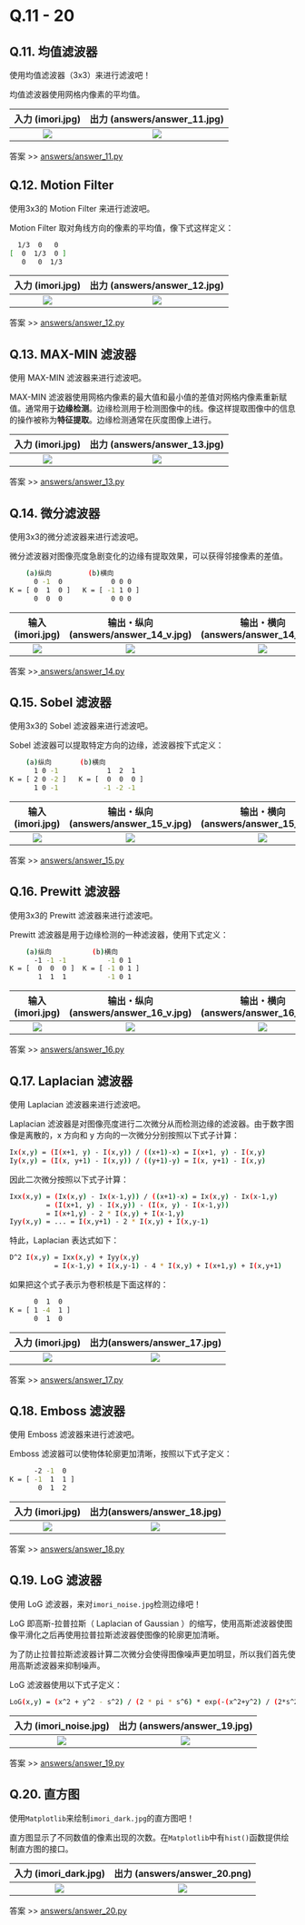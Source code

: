 # Q.11 - 20

## Q.11. 均值滤波器

使用均值滤波器（3x3）来进行滤波吧！

均值滤波器使用网格内像素的平均值。

|入力 (imori.jpg)|出力 (answers/answer_11.jpg)|
|:---:|:---:|
|![](imori.jpg)|![](answers/answer_11.jpg)|

答案 >> [answers/answer_11.py](https://github.com/yoyoyo-yo/Gasyori100knock/blob/master/Question_11_20/answers/answer_11.py)


## Q.12. Motion Filter

使用3x3的 Motion Filter 来进行滤波吧。

Motion Filter 取对角线方向的像素的平均值，像下式这样定义：

```bash
  1/3  0   0
[  0  1/3  0 ]
   0   0  1/3
```

|入力 (imori.jpg)|出力 (answers/answer_12.jpg)|
|:---:|:---:|
|![](imori.jpg)|![](answers/answer_12.jpg)|

答案 >> [answers/answer_12.py](https://github.com/yoyoyo-yo/Gasyori100knock/blob/master/Question_11_20/answers/answer_12.py)

## Q.13. MAX-MIN 滤波器

使用 MAX-MIN 滤波器来进行滤波吧。

MAX-MIN 滤波器使用网格内像素的最大值和最小值的差值对网格内像素重新赋值。通常用于**边缘检测**。边缘检测用于检测图像中的线。像这样提取图像中的信息的操作被称为**特征提取**。边缘检测通常在灰度图像上进行。

|入力 (imori.jpg)|出力 (answers/answer_13.jpg)|
|:---:|:---:|
|![](imori.jpg)|![](answers/answer_13.jpg)|

答案 >> [answers/answer_13.py](https://github.com/yoyoyo-yo/Gasyori100knock/blob/master/Question_11_20/answers/answer_13.py)


## Q.14. 微分滤波器

使用3x3的微分滤波器来进行滤波吧。

微分滤波器对图像亮度急剧变化的边缘有提取效果，可以获得邻接像素的差值。

```bash
    (a)纵向         (b)横向
      0 -1  0            0 0 0
K = [ 0  1  0 ]   K = [ -1 1 0 ]
      0  0  0            0 0 0
```

|输入 (imori.jpg)|输出・纵向 (answers/answer_14_v.jpg)|输出・横向 (answers/answer_14_h.jpg)|
|:---:|:---:|:---:|
|![](imori.jpg)|![](answers/answer_14_v.jpg)|![](answers/answer_14_h.jpg)|

答案 >>[ answers/answer_14.py](https://github.com/yoyoyo-yo/Gasyori100knock/blob/master/Question_11_20/answers/answer_14.py)

## Q.15. Sobel 滤波器

使用3x3的 Sobel 滤波器来进行滤波吧。

Sobel 滤波器可以提取特定方向的边缘，滤波器按下式定义：

```bash
    (a)纵向       (b)横向
      1 0 -1            1  2  1
K = [ 2 0 -2 ]   K = [  0  0  0 ]
      1 0 -1           -1 -2 -1
```

|输入 (imori.jpg)|输出・纵向 (answers/answer_15_v.jpg)|输出・横向 (answers/answer_15_h.jpg)|
|:---:|:---:|:---:|
|![](imori.jpg)|![](answers/answer_15_v.jpg)|![](answers/answer_15_h.jpg)|

答案 >> [answers/answer_15.py](https://github.com/yoyoyo-yo/Gasyori100knock/blob/master/Question_11_20/answers/answer_15.py)

## Q.16. Prewitt 滤波器

使用3x3的 Prewitt 滤波器来进行滤波吧。

Prewitt 滤波器是用于边缘检测的一种滤波器，使用下式定义：

```bash
    (a)纵向          (b)横向
      -1 -1 -1          -1 0 1
K = [  0  0  0 ]  K = [ -1 0 1 ]
       1  1  1          -1 0 1
```

|输入 (imori.jpg)|输出・纵向 (answers/answer_16_v.jpg)|输出・横向 (answers/answer_16_h.jpg)|
|:---:|:---:|:---:|
|![](imori.jpg)|![](answers/answer_16_v.jpg)|![](answers/answer_16_h.jpg)|

答案 >> [answers/answer_16.py](https://github.com/yoyoyo-yo/Gasyori100knock/blob/master/Question_11_20/answers/answer_16.py)


## Q.17. Laplacian 滤波器

使用 Laplacian 滤波器来进行滤波吧。

Laplacian 滤波器是对图像亮度进行二次微分从而检测边缘的滤波器。由于数字图像是离散的，x 方向和 y 方向的一次微分分别按照以下式子计算：

```bash
Ix(x,y) = (I(x+1, y) - I(x,y)) / ((x+1)-x) = I(x+1, y) - I(x,y)
Iy(x,y) = (I(x, y+1) - I(x,y)) / ((y+1)-y) = I(x, y+1) - I(x,y)
```

因此二次微分按照以下式子计算：

```bash
Ixx(x,y) = (Ix(x,y) - Ix(x-1,y)) / ((x+1)-x) = Ix(x,y) - Ix(x-1,y)
         = (I(x+1, y) - I(x,y)) - (I(x, y) - I(x-1,y))
         = I(x+1,y) - 2 * I(x,y) + I(x-1,y)
Iyy(x,y) = ... = I(x,y+1) - 2 * I(x,y) + I(x,y-1)
```

特此，Laplacian 表达式如下：

```bash
D^2 I(x,y) = Ixx(x,y) + Iyy(x,y)
           = I(x-1,y) + I(x,y-1) - 4 * I(x,y) + I(x+1,y) + I(x,y+1)
```

如果把这个式子表示为卷积核是下面这样的：

```bash
      0  1  0
K = [ 1 -4  1 ]
      0  1  0
```

|入力 (imori.jpg)|出力(answers/answer_17.jpg)|
|:---:|:---:|
|![](imori.jpg)|![](answers/answer_17.jpg)||

答案 >> [answers/answer_17.py](https://github.com/yoyoyo-yo/Gasyori100knock/blob/master/Question_11_20/answers/answer_17.py)

## Q.18. Emboss 滤波器

使用 Emboss 滤波器来进行滤波吧。

Emboss 滤波器可以使物体轮廓更加清晰，按照以下式子定义：

```bash
      -2 -1  0
K = [ -1  1  1 ]
       0  1  2
```

|入力 (imori.jpg)|出力(answers/answer_18.jpg)|
|:---:|:---:|
|![](imori.jpg)|![](answers/answer_18.jpg)|

答案 >> [answers/answer_18.py](https://github.com/yoyoyo-yo/Gasyori100knock/blob/master/Question_11_20/answers/answer_18.py)

## Q.19. LoG 滤波器

使用 LoG  滤波器，来对`imori_noise.jpg`检测边缘吧！

 LoG  即高斯-拉普拉斯（ Laplacian of Gaussian ）的缩写，使用高斯滤波器使图像平滑化之后再使用拉普拉斯滤波器使图像的轮廓更加清晰。

为了防止拉普拉斯滤波器计算二次微分会使得图像噪声更加明显，所以我们首先使用高斯滤波器来抑制噪声。

 LoG  滤波器使用以下式子定义：

```bash
LoG(x,y) = (x^2 + y^2 - s^2) / (2 * pi * s^6) * exp(-(x^2+y^2) / (2*s^2))
```

|入力 (imori_noise.jpg)|出力 (answers/answer_19.jpg) |
|:---:|:---:|
|![](imori_noise.jpg)|![](answers/answer_19.jpg)|

答案 >> [answers/answer_19.py](https://github.com/yoyoyo-yo/Gasyori100knock/blob/master/Question_11_20/answers/answer_19.py)

## Q.20. 直方图

使用`Matplotlib`来绘制`imori_dark.jpg`的直方图吧！

直方图显示了不同数值的像素出现的次数。在`Matplotlib`中有`hist()`函数提供绘制直方图的接口。

|入力 (imori_dark.jpg)|出力 (answers/answer_20.png) |
|:---:|:---:|
|![](imori_dark.jpg)|![](answers/answer_20.png)|

答案 >> [answers/answer_20.py](https://github.com/yoyoyo-yo/Gasyori100knock/blob/master/Question_11_20/answers/answer_20.py)

